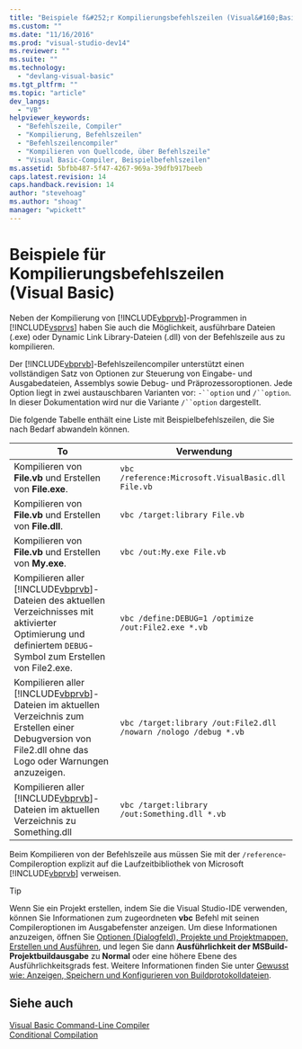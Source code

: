 ```yaml
---
title: "Beispiele f&#252;r Kompilierungsbefehlszeilen (Visual&#160;Basic) | Microsoft Docs"
ms.custom: ""
ms.date: "11/16/2016"
ms.prod: "visual-studio-dev14"
ms.reviewer: ""
ms.suite: ""
ms.technology: 
  - "devlang-visual-basic"
ms.tgt_pltfrm: ""
ms.topic: "article"
dev_langs: 
  - "VB"
helpviewer_keywords: 
  - "Befehlszeile, Compiler"
  - "Kompilierung, Befehlszeilen"
  - "Befehlszeilencompiler"
  - "Kompilieren von Quellcode, über Befehlszeile"
  - "Visual Basic-Compiler, Beispielbefehlszeilen"
ms.assetid: 5bfbb487-5f47-4267-969a-39dfb917beeb
caps.latest.revision: 14
caps.handback.revision: 14
author: "stevehoag"
ms.author: "shoag"
manager: "wpickett"
---
```

# Beispiele f&#252;r Kompilierungsbefehlszeilen (Visual&#160;Basic)
Neben der Kompilierung von [!INCLUDE[vbprvb](../../../csharp/programming-guide/concepts/linq/includes/vbprvb_md.md)]\-Programmen in [!INCLUDE[vsprvs](../../../csharp/includes/vsprvs_md.md)] haben Sie auch die Möglichkeit, ausführbare Dateien \(.exe\) oder Dynamic Link Library\-Dateien \(.dll\) von der Befehlszeile aus zu kompilieren.  
  
 Der [!INCLUDE[vbprvb](../../../csharp/programming-guide/concepts/linq/includes/vbprvb_md.md)]\-Befehlszeilencompiler unterstützt einen vollständigen Satz von Optionen zur Steuerung von Eingabe\- und Ausgabedateien, Assemblys sowie Debug\- und Präprozessoroptionen.  Jede Option liegt in zwei austauschbaren Varianten vor: `-``option` und `/``option`.  In dieser Dokumentation wird nur die Variante `/``option` dargestellt.  
  
 Die folgende Tabelle enthält eine Liste mit Beispielbefehlszeilen, die Sie nach Bedarf abwandeln können.  
  
|To|Verwendung|  
|--------|----------------|  
|Kompilieren von **File.vb** und Erstellen von **File.exe**.|`vbc /reference:Microsoft.VisualBasic.dll File.vb`|  
|Kompilieren von **File.vb** und Erstellen von **File.dll**.|`vbc /target:library File.vb`|  
|Kompilieren von **File.vb** und Erstellen von **My.exe**.|`vbc /out:My.exe File.vb`|  
|Kompilieren aller [!INCLUDE[vbprvb](../../../csharp/programming-guide/concepts/linq/includes/vbprvb_md.md)]\-Dateien des aktuellen Verzeichnisses mit aktivierter Optimierung und definiertem `DEBUG`\-Symbol zum Erstellen von File2.exe.|`vbc /define:DEBUG=1 /optimize /out:File2.exe *.vb`|  
|Kompilieren aller [!INCLUDE[vbprvb](../../../csharp/programming-guide/concepts/linq/includes/vbprvb_md.md)]\-Dateien im aktuellen Verzeichnis zum Erstellen einer Debugversion von File2.dll ohne das Logo oder Warnungen anzuzeigen.|`vbc /target:library /out:File2.dll /nowarn /nologo /debug *.vb`|  
|Kompilieren aller [!INCLUDE[vbprvb](../../../csharp/programming-guide/concepts/linq/includes/vbprvb_md.md)]\-Dateien im aktuellen Verzeichnis zu Something.dll|`vbc /target:library /out:Something.dll *.vb`|  
  
 Beim Kompilieren von der Befehlszeile aus müssen Sie mit der `/reference`\-Compileroption explizit auf die Laufzeitbibliothek von Microsoft [!INCLUDE[vbprvb](../../../csharp/programming-guide/concepts/linq/includes/vbprvb_md.md)] verweisen.  
  
> [!TIP]
>  Wenn Sie ein Projekt erstellen, indem Sie die Visual Studio\-IDE verwenden, können Sie Informationen zum zugeordneten **vbc** Befehl mit seinen Compileroptionen im Ausgabefenster anzeigen.  Um diese Informationen anzuzeigen, öffnen Sie [Optionen \(Dialogfeld\), Projekte und Projektmappen, Erstellen und Ausführen](/visual-studio/ide/reference/options-dialog-box-projects-and-solutions-build-and-run), und legen Sie dann **Ausführlichkeit der MSBuild\-Projektbuildausgabe** zu **Normal** oder eine höhere Ebene des Ausführlichkeitsgrads fest.  Weitere Informationen finden Sie unter [Gewusst wie: Anzeigen, Speichern und Konfigurieren von Buildprotokolldateien](../Topic/How%20to:%20View,%20Save,%20and%20Configure%20Build%20Log%20Files.md).  
  
## Siehe auch  
 [Visual Basic Command\-Line Compiler](../../../visual-basic/reference/command-line-compiler/index.md)   
 [Conditional Compilation](../../../visual-basic/programming-guide/program-structure/conditional-compilation.md)